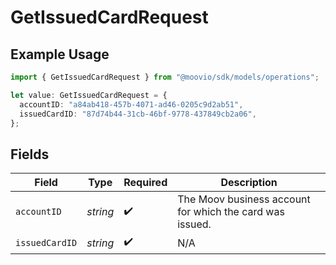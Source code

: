 # GetIssuedCardRequest

## Example Usage

```typescript
import { GetIssuedCardRequest } from "@moovio/sdk/models/operations";

let value: GetIssuedCardRequest = {
  accountID: "a84ab418-457b-4071-ad46-0205c9d2ab51",
  issuedCardID: "87d74b44-31cb-46bf-9778-437849cb2a06",
};
```

## Fields

| Field                                                    | Type                                                     | Required                                                 | Description                                              |
| -------------------------------------------------------- | -------------------------------------------------------- | -------------------------------------------------------- | -------------------------------------------------------- |
| `accountID`                                              | *string*                                                 | :heavy_check_mark:                                       | The Moov business account for which the card was issued. |
| `issuedCardID`                                           | *string*                                                 | :heavy_check_mark:                                       | N/A                                                      |